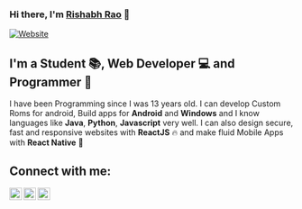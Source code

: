### Hi there, I'm [Rishabh Rao][website] 👋
[![Website](https://img.shields.io/website?label=rishabhrao.tk&style=for-the-badge&url=https%3A%2F%2Frishabhrao.tk)](https://rishabhrao.tk)

## I'm a Student 📚, Web Developer 💻 and Programmer 📱

I have been Programming since I was 13 years old. I can develop Custom Roms for android, Build apps for **Android** and **Windows** and I know languages like **Java**, **Python**, **Javascript** very well. I can also design secure, fast and responsive websites with **ReactJS** 🔥 and make fluid Mobile Apps with **React Native** 🤩

## Connect with me:

[<img align="left" alt="rishabhrao.tk | Portfolio Website" height="22px" src="https://cdn.worldvectorlogo.com/logos/google-earth-1.svg" />][website]
[<img align="left" alt="rishabhraos1 | LinkedIn Profile" height="22px" src="https://cdn.worldvectorlogo.com/logos/linkedin-icon-2.svg" />][linkedin]
[<img align="left" alt="admin@rishabhrao.tk | Email" height="22px" src="https://cdn.worldvectorlogo.com/logos/gmail-icon.svg" />][email]


[website]: https://rishabhrao.tk
[linkedin]: https://www.linkedin.com/in/rishabhraos1
[email]: mailto:admin@rishabhrao.tk